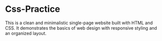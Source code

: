# Css-Practice
This is a clean and minimalistic single-page website built with HTML and CSS. It demonstrates the basics of web design with responsive styling and an organized layout.

